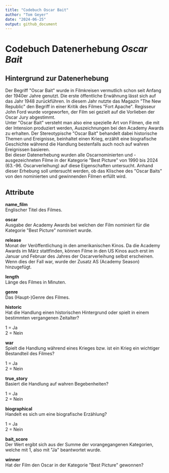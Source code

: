 ```yaml
---
title: "Codebuch Oscar Bait"
author: "Tom Geyer"
date: "2024-06-25"
output: github_document
---
```


# Codebuch Datenerhebung *Oscar Bait*

## Hintergrund zur Datenerhebung

Der Begriff "Oscar Bait" wurde in Filmkreisen vermutlich schon seit Anfang der 1940er Jahre genutzt.
Die erste öffentliche Erwähnung lässt sich auf das Jahr 1948 zurückführen. In diesem Jahr nutzte das
Magazin "The New Republic" den Begriff in einer Kritik des Filmes "Fort Apache". Regisseur John Ford
wurde vorgeworfen, der Film sei gezielt auf die Vorlieben der Oscar Jury abgestimmt.\
Unter "Oscar Bait" versteht man also eine spezielle Art von Filmen, die mit der Intension produziert werden,
Auszeichnungen bei den Academy Awards zu erhalten. Der Stereotypische "Oscar Bait" behandelt dabei
historische Themen und Ereignisse, beinhaltet einen Krieg, erzählt eine biografische Geschichte während
die Handlung bestenfalls auch noch auf wahren Ereignissen basieren.\
Bei dieser Datenerhebung wurden alle Oscarnominierten und -ausgezeichneten Filme in der Kategorie "Best Picture"
von 1990 bis 2024 (63.-96. Oscarverleihung) auf diese Eigenschaften untersucht. Anhand dieser Erhebung soll untersucht werden, ob
das Klischee des "Oscar Baits" von den nominierten und gewinnenden Filmen erfüllt wird.

## Attribute

**name_film**\
Englischer Titel des Filmes.


**oscar**\
Ausgabe der Academy Awards bei welchen der Film nominiert für die Kategorie "Best Picture" nominiert wurde.

**release**\
Monat der Veröffentlichung in den amerikanischen Kinos. Da die Academy Awards im März stattfinden, können Filme in den US Kinos auch erst im Januar und Februar des Jahres der Oscarverleihung selbst erscheinen. Wenn dies der Fall war, wurde der Zusatz AS (Academy Season) hinzugefügt.

**length**\
Länge des Filmes in Minuten.

**genre**\
Das (Haupt-)Genre des Filmes.

**historic**\
Hat die Handlung einen historischen Hintergrund oder spielt in einem bestimmten vergangenen Zeitalter?

1 = Ja\
2 = Nein

**war**\
Spielt die Handlung während eines Krieges bzw. ist ein Krieg ein wichtiger Bestandteil des Filmes?

1 = Ja\
2 = Nein

**true_story**\
Basiert die Handlung auf wahren Begebenheiten?

1 = Ja\
2 = Nein

**biographical**\
Handelt es sich um eine biografische Erzählung?

1 = Ja\
2 = Nein

**bait_score**\
Der Wert ergibt sich aus der Summe der vorangegangenen Kategorien, welche mit 1, also mit "Ja" beantwortet wurde.

**winner**\
Hat der Film den Oscar in der Kategorie "Best Picture" gewonnen?
